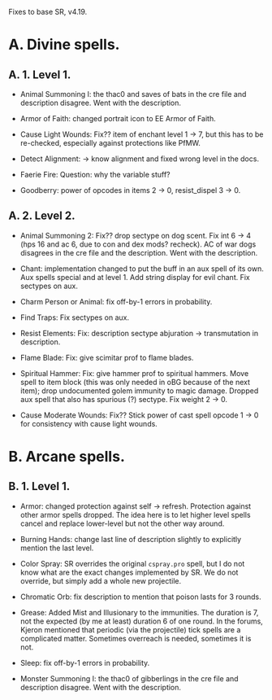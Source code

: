 Fixes to base SR, v4.19.

# A. Divine spells.

## A. 1. Level 1.

* Animal Summoning I: the thac0 and saves of bats in the cre file and description disagree. Went with the description.

* Armor of Faith: changed portrait icon to EE Armor of Faith.

* Cause Light Wounds: Fix?? item of enchant level 1 -> 7, but this has to be re-checked, especially against protections like PfMW.

* Detect Alignment: -> know alignment and fixed wrong level in the docs.

* Faerie Fire: Question: why the variable stuff?

* Goodberry: power of opcodes in items 2 -> 0, resist_dispel 3 -> 0.

## A. 2. Level 2.

* Animal Summoning 2: Fix?? drop sectype on dog scent. Fix int 6 -> 4 (hps 16 and ac 6, due to con and dex mods? recheck). AC of war dogs disagrees in the cre file and the description. Went with the description.

* Chant: implementation changed to put the buff in an aux spell of its own. Aux spells special and at level 1. Add string display for evil chant. Fix sectypes on aux.

* Charm Person or Animal: fix off-by-1 errors in probability.

* Find Traps: Fix sectypes on aux.

* Resist Elements: Fix: description sectype abjuration -> transmutation in description.

* Flame Blade: Fix: give scimitar prof to flame blades.

* Spiritual Hammer: Fix: give hammer prof to spiritual hammers. Move spell to item block (this was only needed in oBG because of the next item); drop undocumented golem immunity to magic damage. Dropped aux spell that also has spurious (?) sectype. Fix weight 2 -> 0.

* Cause Moderate Wounds: Fix?? Stick power of cast spell opcode 1 -> 0 for consistency with cause light wounds.

# B. Arcane spells.

## B. 1. Level 1.

* Armor: changed protection against self -> refresh. Protection against other armor spells dropped. The idea here is to let higher level spells cancel and replace lower-level but not the other way around.

* Burning Hands: change last line of description slightly to explicitly mention the last level.

* Color Spray: SR overrides the original `cspray.pro` spell, but I do not know what are the exact changes implemented by SR. We do not override, but simply add a whole new projectile.

* Chromatic Orb: fix description to mention that poison lasts for 3 rounds.

* Grease: Added Mist and Illusionary to the immunities. The duration is 7, not the expected (by me at least) duration 6 of one round. In the forums, Kjeron mentioned that periodic (via the projectile) tick spells are a complicated matter. Sometimes overreach is needed, sometimes it is not.

* Sleep: fix off-by-1 errors in probability.

* Monster Summoning I: the thac0 of gibberlings in the cre file and description disagree. Went with the description.

